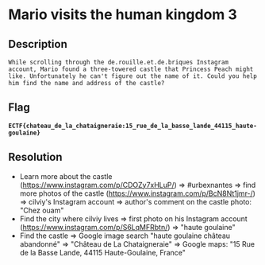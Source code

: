 # Mario visits the human kingdom 3

## Description
```
While scrolling through the de.rouille.et.de.briques Instagram account, Mario found a three-towered castle that Princess Peach might like. Unfortunately he can't figure out the name of it. Could you help him find the name and address of the castle?
```

## Flag
**`ECTF{chateau_de_la_chataigneraie:15_rue_de_la_basse_lande_44115_haute-goulaine}`**

## Resolution
- Learn more about the castle (https://www.instagram.com/p/CDOZy7xHLuP/) => #urbexnantes => find more photos of the castle (https://www.instagram.com/p/BcN8Nt1jmr-/) => cilviy's Instagram account => author's comment on the castle photo: "Chez ouam"
- Find the city where cilviy lives => first photo on his Instagram account (https://www.instagram.com/p/S6LqMFRbtn/) => "haute goulaine"
- Find the castle => Google image search "haute goulaine château abandonné" => "Château de La Chataigneraie" => Google maps: "15 Rue de la Basse Lande, 44115 Haute-Goulaine, France"